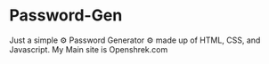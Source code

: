 # Password-Gen
Just a simple ⚙️ Password Generator ⚙️ made up of HTML, CSS, and Javascript. My Main site is Openshrek.com
